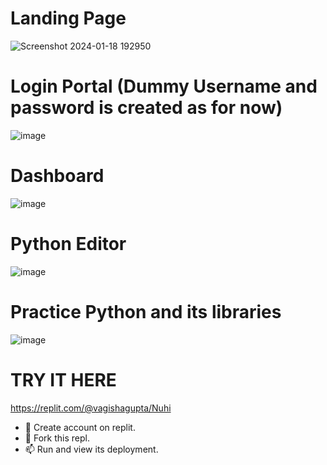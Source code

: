 # Landing Page
![Screenshot 2024-01-18 192950](https://github.com/VagishaGupta9/E-Learning-Platform/assets/68467817/d16de6ea-988d-4b3a-b596-7323960516c8)

# Login Portal (Dummy Username and password is created as for now)
![image](https://github.com/VagishaGupta9/E-Learning-Platform/assets/68467817/46a7b147-a01c-4b8e-866b-52f67b1c412c)

# Dashboard
![image](https://github.com/VagishaGupta9/E-Learning-Platform/assets/68467817/9bed116e-21fe-41cd-a394-a221fc5bec04)

# Python Editor
![image](https://github.com/VagishaGupta9/E-Learning-Platform/assets/68467817/3f91324c-e67d-4f9a-845d-bb9391b91e3b)

# Practice Python and its libraries
![image](https://github.com/VagishaGupta9/E-Learning-Platform/assets/68467817/9cbb7c69-e498-4abc-9803-a6aa2de1825e)

# TRY IT HERE
https://replit.com/@vagishagupta/Nuhi
- 🌱 Create account on replit.
- 💬 Fork this repl.
- 📫 Run and view its deployment.


